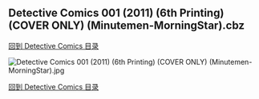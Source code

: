## Detective Comics 001 (2011) (6th Printing) (COVER ONLY) (Minutemen-MorningStar).cbz


[回到 Detective Comics 目录](https://github.com/alicewish/markdown/blob/master/series/Detective-Comics.md)


![Detective Comics 001 (2011) (6th Printing) (COVER ONLY) (Minutemen-MorningStar).jpg](https://wx1.sinaimg.cn/large/6a9fdecagy1fq332j2jsaj21401ozb0w.jpg)

[回到 Detective Comics 目录](https://github.com/alicewish/markdown/blob/master/series/Detective-Comics.md)

